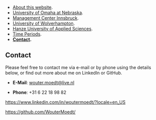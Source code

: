 - [About this website](./index.md).
- [University of Omaha at Nebraska](./uno.md).
- [Management Center Innsbruck](./mci.md).
- [University of Wolverhampton](./wlv.md).
- [Hanze University of Applied Sciences](./hanze.md).
- [Time Periods](./time_periods.md).
- <b>[Contact](./contact.md).</b>

## Contact

Please feel free to contact me via e-mail or by phone using the details below, or find out more about me on LinkedIn or GitHub.

- **E-Mail**: wouter.moedt@live.nl

- **Phone**: +31 6 22 18 98 82

https://www.linkedin.com/in/woutermoedt/?locale=en_US

https://github.com/WouterMoedt/
